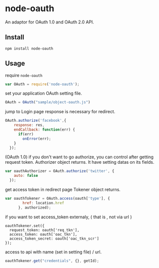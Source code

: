 node-oauth
=

An adaptor for OAuth 1.0 and OAuth 2.0 API.

Install
-

    npm install node-oauth


Usage
-

require `node-oauth`

```js
var OAuth = require('node-oauth');

```

set your application OAuth setting file.

```js
OAuth = OAuth("sample/object-oauth.js")

```

jump to Login page
response is necessary for redirect.

```js
OAuth.authorize('facebook',{
    response: res,
    endCallback: function(err) {
      if(err)
        onError(err);
    }
  });

```

(OAuth 1.0)
if you don't want to go authorize, you can control after getting request token.
Authorizer object returns. It have setting datas on its fields.

```js
var oauthAuthorizer = OAuth.authorize('twitter', {
    auto: false
  });

```

get access token in redirect page
Tokener object returns.

```js
var oauthTokener = OAuth.access(oauth['type'], {
        href: location.href
      }, authorized);

```

if you want to set access_token externaly, ( that is , not via url )

````
oauthTokener.set({
  request_token: oauth['req_tkn'],
  access_token: oauth['oac_tkn'],
  access_token_secret: oauth['oac_tkn_scr']
});

````

access to api with name (set in setting file) / url.

```js
oauthTokener.get("credentials", {}, getId);

```
